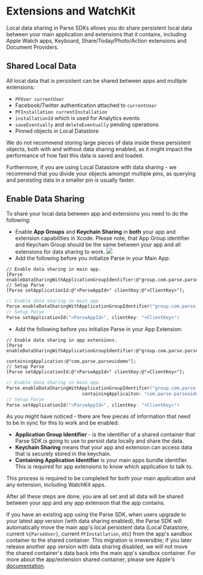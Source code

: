 # Extensions and WatchKit

Local data sharing in Parse SDKs allows you do share persistent local data between your main application and extensions that it contains, including Apple Watch apps, Keyboard, Share/Today/Photo/Action extensions and Document Providers.

## Shared Local Data

All local data that is persistent can be shared between apps and multiple extensions:

*  `PFUser currentUser`
*  Facebook/Twitter authentication attached to `currentUser`
*  `PFInstallation currentInstallation`
*  `installationId` which is used for Analytics events
*  `saveEventually` and `deleteEventually` pending operations
*  Pinned objects in Local Datastore

We do not recommend storing large pieces of data inside these persistent objects, both with and without data sharing enabled, as it might impact the performance of how fast this data is saved and loaded.

Furthermore, if you are using Local Datastore with data sharing - we recommend that you divide your objects amongst multiple pins, as querying and persisting data in a smaller pin is usually faster.

## Enable Data Sharing

To share your local data between app and extensions you need to do the following:

*   Enable **App Groups** and **Keychain Sharing** in **both** your app and extension capabilities in Xcode.
    Please note, that App Group identifier and Keychain Group should be the same between your app and all extensions for data sharing to work.
    ![](https://parse.com/images/docs/extensions/capabilities.png)
*   Add the following before you initialize Parse in your Main App:
```objc
// Enable data sharing in main app.
[Parse enableDataSharingWithApplicationGroupIdentifier:@"group.com.parse.parseuidemo"];
// Setup Parse
[Parse setApplicationId:@"<ParseAppId>" clientKey:@"<ClientKey>"];
```
```swift
// Enable data sharing in main app.
Parse.enableDataSharingWithApplicationGroupIdentifier("group.com.parse.parseuidemo")
// Setup Parse
Parse.setApplicationId("<ParseAppId>", clientKey: "<ClientKey>")
```
*   Add the following before you initialize Parse in your App Extension:
```objc
// Enable data sharing in app extensions.
[Parse enableDataSharingWithApplicationGroupIdentifier:@"group.com.parse.parseuidemo"
                             containingApplication:@"com.parse.parseuidemo"];
// Setup Parse
[Parse setApplicationId:@"<ParseAppId>" clientKey:@"<ClientKey>"];
```
```swift
// Enable data sharing in main app.
Parse.enableDataSharingWithApplicationGroupIdentifier("group.com.parse.parseuidemo",
                            containingApplicaiton: "com.parse.parseuidemo")
// Setup Parse
Parse.setApplicationId("<ParseAppId>", clientKey: "<ClientKey>")
```

As you might have noticed - there are few pieces of information that need to be in sync for this to work and be enabled:

*   **Application Group Identifier** - is the identifier of a shared container that Parse SDK is going to use to persist data locally and share the data.
*   **Keychain Sharing** means that your app and extension can access data that is securely stored in the keychain.
*   **Containing Application Identifier** is your main apps bundle identifier. This is required for app extensions to know which application to talk to.

This process is required to be completed for both your main application and any extension, including WatchKit apps.

After all these steps are done, you are all set and all data will be shared between your app and any app extension that the app contains.

If you have an existing app using the Parse SDK, when users upgrade to your latest app version (with data sharing enabled), the Parse SDK will automatically move the main app's local persistent data (Local Datastore, current `%{ParseUser}`, current `PFInstallation`, etc)
from the app's sandbox container to the shared container.
This migration is irreversible; if you later release another app version with data sharing disabled,
we will not move the shared container's data back into the main app's sandbox container.
For more about the app/extension shared container, please see Apple's [documentation](https://developer.apple.com/library/ios/documentation/General/Conceptual/ExtensibilityPG/ExtensionScenarios.html#//apple_ref/doc/uid/TP40014214-CH21-SW6).

